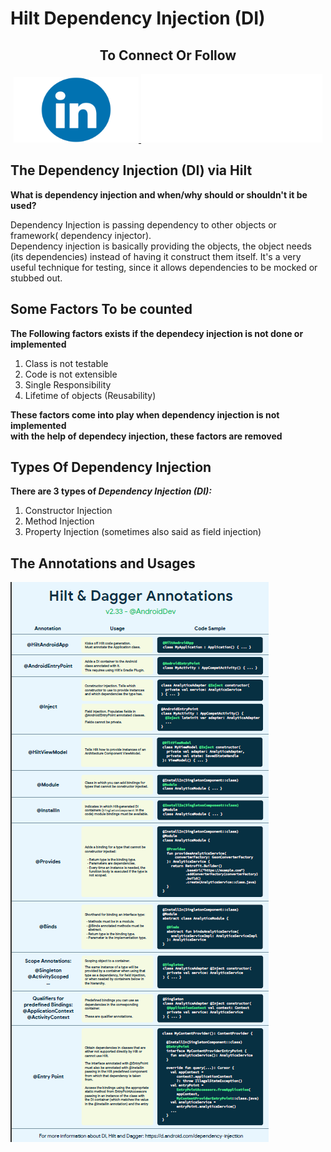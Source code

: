 # Hilt Dependency Injection (DI)

<h2 align="center">To Connect Or Follow</h2>
<div align="center">
<a href="https://www.linkedin.com/in/fahadammar/" target="_blank">
<img src="linkedin.png" width="200px" height="105px" alt="Fahad Ammar LinkedIn"/>
</a>

<a href="https://github.com/fahadammar" target="_blank">
<img src="github.png" width="290px" height="110px" alt="Fahad Ammar LinkedIn"/>
</a>
</div>

<h2>The Dependency Injection (DI) via Hilt</h2>
<p>

<p>
<p>
<strong>
What is dependency injection and when/why should or shouldn't it be used?
</strong>
</p>

<p>
Dependency Injection is passing dependency to other objects or framework( dependency injector).
<br/>
Dependency injection is basically providing the objects, the object needs (its dependencies) instead of having it construct them itself. It's a very useful technique for testing, since it allows dependencies to be mocked or stubbed out.
</p>

<h2> Some Factors To be counted</h2>
<p>
<strong>The Following factors exists if the dependecy injection is not done or implemented</strong>
<br/>
<ol>
<li> Class is not testable </li>
<li> Code is not extensible </li>
<li> Single Responsibility </li>
<li> Lifetime of objects (Reusability) </li>
</ol>

<strong> These factors come into play when dependency injection is not implemented </strong>
<br/>
<strong> with the help of dependecy injection, these factors are removed </strong>

<p>

<h2> Types Of Dependency Injection </h2>
<p>
<strong> There are 3 types of <i>Dependency Injection (DI):</i> </strong>
<ol>
<li>Constructor Injection</li>
<li>Method Injection</li>
<li>Property Injection (sometimes also said as field injection)</li>
</ol>

</p>

<h2> The Annotations and Usages </h2>
<img src="d_i.png"/>
